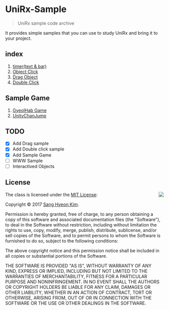 # UniRx-Sample
> UniRx sample code archive

It provides simple samples that you can use to study UniRx and bring it to your project.

## index
1. [timer(text & bar)](https://github.com/rlatkdgus500/UniRx-Sample/tree/master/Assets/01.%20Timer)
2. [Object Click](https://github.com/rlatkdgus500/UniRx-Sample/tree/master/Assets/02.%20ObjectClick)
3. [Drag Object](https://github.com/rlatkdgus500/UniRx-Sample/tree/master/Assets/03.%20DragObject)
4. [Double Click](https://github.com/rlatkdgus500/UniRx-Sample/tree/master/Assets/03.%20DoubleClick)

## Sample Game
1. [GyeolHab Game](https://github.com/AtelierOrca/GyeolhabGame)
2. [UnityChanJump](https://github.com/AtelierOrca/UnityChan-Jump)

## TODO
- [X] Add Drag sample
- [X] Add Double click sample
- [X] Add Sample Game
- [ ] WWW Sample
- [ ] Interactived Objects

## License

<img align="right" src="http://opensource.org/trademarks/opensource/OSI-Approved-License-100x137.png">

The class is licensed under the [MIT License](http://opensource.org/licenses/MIT):

Copyright &copy; 2017 [Sang Hyeon Kim](http://www.github.com/rlatkdgus500).

Permission is hereby granted, free of charge, to any person obtaining a copy of this software and associated documentation files (the "Software"), to deal in the Software without restriction, including without limitation the rights to use, copy, modify, merge, publish, distribute, sublicense, and/or sell copies of the Software, and to permit persons to whom the Software is furnished to do so, subject to the following conditions:

The above copyright notice and this permission notice shall be included in all copies or substantial portions of the Software.

THE SOFTWARE IS PROVIDED "AS IS", WITHOUT WARRANTY OF ANY KIND, EXPRESS OR IMPLIED, INCLUDING BUT NOT LIMITED TO THE WARRANTIES OF MERCHANTABILITY, FITNESS FOR A PARTICULAR PURPOSE AND NONINFRINGEMENT. IN NO EVENT SHALL THE AUTHORS OR COPYRIGHT HOLDERS BE LIABLE FOR ANY CLAIM, DAMAGES OR OTHER LIABILITY, WHETHER IN AN ACTION OF CONTRACT, TORT OR OTHERWISE, ARISING FROM, OUT OF OR IN CONNECTION WITH THE SOFTWARE OR THE USE OR OTHER DEALINGS IN THE SOFTWARE.
